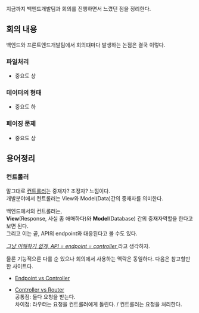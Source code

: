 지금까지 백엔드개발팀과 회의를 진행하면서 느꼈던 점을 정리한다.

## 회의 내용

백엔드와 프론트엔드개발팀에서 회의떄마다 발생하는 논점은 결국 이렇다.

### 파일처리

- 중요도 상

### 데이터의 형태

- 중요도 하

### 페이징 문제

- 중요도 상

## 용어정리

### 컨트롤러

말그대로 <u>컨트롤러</u>는 중재자? 조정자? 느낌이다.\
개발분야에서 컨트롤러는 View와 Model(Data)간의 중재자를 의미한다.

백엔드에서의 컨트롤러는,\
**View**(Response, 사실 좀 애매하다)와 **Model**(Database) 간의 중재자역할을 한다고 보면 된다.\
그리고 이는 곧, API의 endpoint와 대응된다고 볼 수도 있다.

<u><i>그냥 이해하기 쉽게, API = endpoint = controller </i></u> 라고 생각하자.

물론 기능적으론 다를 순 있으나 회의에서 사용하는 맥락은 동일하다.
다음은 참고할만한 사이트다.

- [Endpoint vs Controller](https://stackoverflow.com/questions/36008076/difference-between-spring-controller-and-endpoint)

- [Controller vs Router](https://stackoverflow.com/questions/27933802/difference-between-controller-and-router)\
  공통점: 둘다 요청을 받는다.\
  차이점: 라우터는 요청을 컨트롤러에게 돌린다. / 컨트롤러는 요청을 처리한다.
